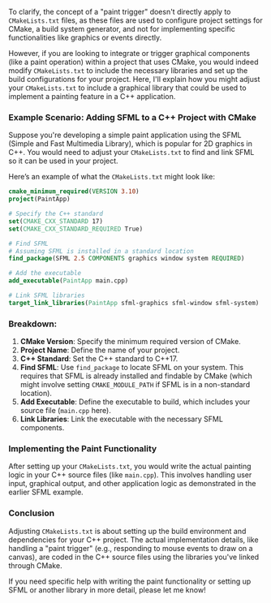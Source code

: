 To clarify, the concept of a "paint trigger" doesn't directly apply to `CMakeLists.txt` files, as these files are used to configure project settings for CMake, a build system generator, and not for implementing specific functionalities like graphics or events directly. 

However, if you are looking to integrate or trigger graphical components (like a paint operation) within a project that uses CMake, you would indeed modify `CMakeLists.txt` to include the necessary libraries and set up the build configurations for your project. Here, I'll explain how you might adjust your `CMakeLists.txt` to include a graphical library that could be used to implement a painting feature in a C++ application.

### Example Scenario: Adding SFML to a C++ Project with CMake

Suppose you're developing a simple paint application using the SFML (Simple and Fast Multimedia Library), which is popular for 2D graphics in C++. You would need to adjust your `CMakeLists.txt` to find and link SFML so it can be used in your project.

Here’s an example of what the `CMakeLists.txt` might look like:

```cmake
cmake_minimum_required(VERSION 3.10)
project(PaintApp)

# Specify the C++ standard
set(CMAKE_CXX_STANDARD 17)
set(CMAKE_CXX_STANDARD_REQUIRED True)

# Find SFML
# Assuming SFML is installed in a standard location
find_package(SFML 2.5 COMPONENTS graphics window system REQUIRED)

# Add the executable
add_executable(PaintApp main.cpp)

# Link SFML libraries
target_link_libraries(PaintApp sfml-graphics sfml-window sfml-system)
```

### Breakdown:
1. **CMake Version**: Specify the minimum required version of CMake.
2. **Project Name**: Define the name of your project.
3. **C++ Standard**: Set the C++ standard to C++17.
4. **Find SFML**: Use `find_package` to locate SFML on your system. This requires that SFML is already installed and findable by CMake (which might involve setting `CMAKE_MODULE_PATH` if SFML is in a non-standard location).
5. **Add Executable**: Define the executable to build, which includes your source file (`main.cpp` here).
6. **Link Libraries**: Link the executable with the necessary SFML components.

### Implementing the Paint Functionality

After setting up your `CMakeLists.txt`, you would write the actual painting logic in your C++ source files (like `main.cpp`). This involves handling user input, graphical output, and other application logic as demonstrated in the earlier SFML example.

### Conclusion

Adjusting `CMakeLists.txt` is about setting up the build environment and dependencies for your C++ project. The actual implementation details, like handling a "paint trigger" (e.g., responding to mouse events to draw on a canvas), are coded in the C++ source files using the libraries you've linked through CMake. 

If you need specific help with writing the paint functionality or setting up SFML or another library in more detail, please let me know!

